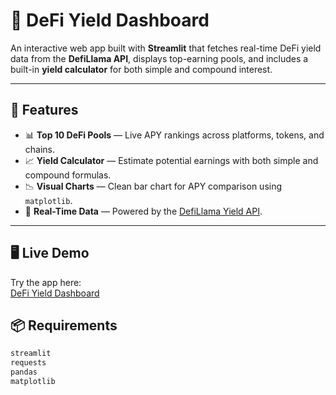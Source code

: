 # 🦙 DeFi Yield Dashboard

An interactive web app built with **Streamlit** that fetches real-time DeFi yield data from the **DefiLlama API**, displays top-earning pools, and includes a built-in **yield calculator** for both simple and compound interest.

---

## 🚀 Features

- 📊 **Top 10 DeFi Pools** — Live APY rankings across platforms, tokens, and chains.
- 📈 **Yield Calculator** — Estimate potential earnings with both simple and compound formulas.
- 📉 **Visual Charts** — Clean bar chart for APY comparison using `matplotlib`.
- 🔗 **Real-Time Data** — Powered by the [DefiLlama Yield API](https://yields.llama.fi).

---

## 🖥️ Live Demo
Try the app here:  
[DeFi Yield Dashboard](https://defiyielddashboard-lbqkdovzkotwmfzbe8kmtr.streamlit.app/)




## 📦 Requirements

```txt
streamlit
requests
pandas
matplotlib

